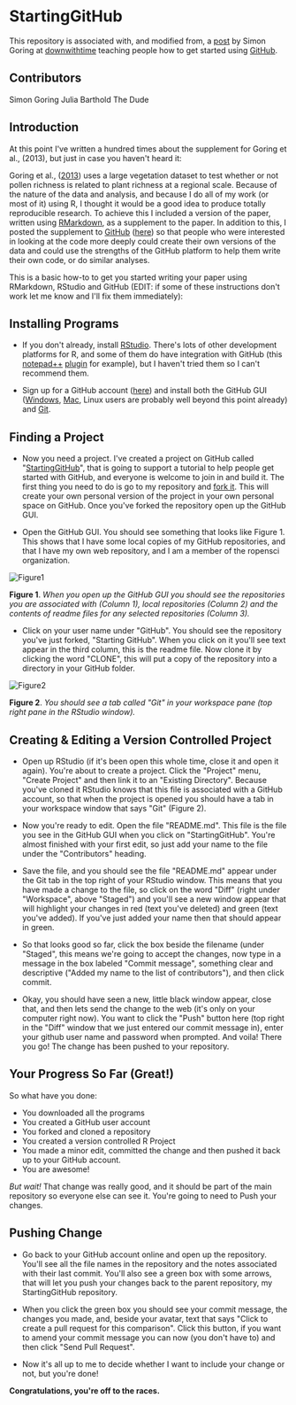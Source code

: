 StartingGitHub
==============

This repository is associated with, and modified from, a [post](http://downwithtime.wordpress.com/2013/09/12/writing-and-collaborating-on-github-a-primer-for-paleoecologists/) by Simon Goring at [downwithtime](http://downwithtime.wordpress.com) teaching people how to get started using [GitHub](http://github.com).

Contributors
----------------
Simon Goring
Julia Barthold
The Dude


Introduction
------------------------
At this point I've written a hundred times about the supplement for Goring et al., (2013), but just in case you haven't heard it:

Goring et al., ([2013](http://onlinelibrary.wiley.com/doi/10.1111/1365-2745.12135/full)) uses a large vegetation dataset to test whether or not pollen richness is related to plant richness at a regional scale. Because of the nature of the data and analysis, and because I do all of my work (or most of it) using R, I thought it would be a good idea to produce totally reproducible research.  To achieve this I included a version of the paper, written using [RMarkdown](http://www.rstudio.com/ide/docs/authoring/using_markdown), as a supplement to the paper.  In addition to this, I posted the supplement to [GitHub](http://github.com) ([here](https://github.com/SimonGoring/GoringetalPollenRichness)) so that people who were interested in looking at the code more deeply could create their own versions of the data and could use the strengths of the GitHub platform to help them write their own code, or do similar analyses.

This is a basic how-to to get you started writing your paper using RMarkdown, RStudio and GitHub (EDIT: if some of these instructions don't work let me know and I'll fix them immediately):

Installing Programs
----------------------------------
* If you don't already, install [RStudio](http://www.rstudio.com/).  There's lots of other development platforms for R, and some of them do have integration with GitHub (this [notepad++](http://notepad-plus-plus.org/) [plugin](https://forum.lowyat.net/topic/1358320/all) for example), but I haven't tried them so I can't recommend them.

* Sign up for a GitHub account ([here](https://github.com/signup/free)) and install both the GitHub GUI ([Windows](http://windows.github.com/), [Mac](http://mac.github.com/), Linux users are probably well beyond this point already) and [Git](http://git-scm.com/).

Finding a Project
----------------------------------
* Now you need a project.  I've created a project on GitHub called "[StartingGitHub](https://github.com/SimonGoring/StartingGitHub)", that is going to support a tutorial to help people get started with GitHub, and everyone is welcome to join in and build it.   The first thing you need to do is go to my repository and [fork it](https://help.github.com/articles/fork-a-repo).  This will create your own personal version of the project in your own personal space on GitHub.  Once you've forked the repository open up the GitHub GUI.

* Open the GitHub GUI.  You should see something that looks like Figure 1.  This shows that I have some local copies of my GitHub repositories, and that I have my own web repository, and I am a member of the ropensci organization.

![Figure1][Figure1_image]

**Figure 1**. *When you open up the GitHub GUI you should see the repositories you are associated with (Column 1), local repositories (Column 2) and the contents of readme files for any selected repositories (Column 3).*

* Click on your user name under "GitHub". You should see the repository you've just forked, "Starting GitHub".  When you click on it you'll see text appear in the third column, this is the readme file.  Now clone it by clicking the word "CLONE", this will put a copy of the repository into a directory in your GitHub folder.

![Figure2][Figure2_image]

**Figure 2**.  *You should see a tab called "Git" in your workspace pane (top right pane in the RStudio window).*

Creating & Editing a Version Controlled Project
-----------------------------------------
* Open up RStudio (if it's been open this whole time, close it and open it again).  You're about to create a project.  Click the "Project" menu, "Create Project" and then link it to an "Existing Directory".  Because you've cloned it RStudio knows that this file is associated with a GitHub account, so that when the project is opened you should have a tab in your workspace window that says "Git" (Figure 2).

* Now you're ready to edit.  Open the file "README.md".  This file is the file you see in the GitHub GUI when you click on "StartingGitHub".  You're almost finished with your first edit, so just add your name to the file under the "Contributors" heading.

* Save the file, and you should see the file "README.md" appear under the Git tab in the top right of your RStudio window.  This means that you have made a change to the file, so click on the word "Diff" (right under "Workspace", above "Staged") and you'll see a new window appear that will highlight your changes in red (text you've deleted) and green (text you've added).  If you've just added your name then that should appear in green.

* So that looks good so far, click the box beside the filename (under "Staged", this means we're going to accept the changes, now type in a message in the box labeled "Commit message", something clear and descriptive ("Added my name to the list of contributors"), and then click commit.

* Okay, you should have seen a new, little black window appear, close that, and then lets send the change to the web (it's only on your computer right now).  You want to click the "Push" button here (top right in the "Diff" window that we just entered our commit message in), enter your github user name and password when prompted.  And voila!  There you go!  The change has been pushed to your repository.

Your Progress So Far (Great!)
-----------------------------------
So what have you done:
* You downloaded all the programs
* You created a GitHub user account
* You forked and cloned a repository
* You created a version controlled R Project
* You made a minor edit, committed the change and then pushed it back up to your GitHub account.
* You are awesome!

*But wait!*  That change was really good, and it should be part of the main repository so everyone else can see it.  You're going to need to Push your changes.

Pushing Change
--------------------
* Go back to your GitHub account online and open up the repository.  You'll see all the file names in the repository and the notes associated with their last commit.  You'll also see a green box with some arrows, that will let you push your changes back to the parent repository, my StartingGitHub repository.  

* When you click the green box you should see your commit message, the changes you made, and, beside your avatar, text that says "Click to create a pull request for this comparison".  Click this button, if you want to amend your commit message you can now (you don't have to) and then click "Send Pull Request".

* Now it's all up to me to decide whether I want to include your change or not, but you're done!  

**Congratulations, you're off to the races.**

[Figure1_image]: figures/GitHub_GUI_screenshot.png "screenshot"
[Figure2_image]: figures/GitInPane.png "GitPane"
